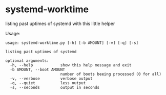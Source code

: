 # systemd-worktime
listing past uptimes of systemd
with this little helper

Usage:
```
usage: systemd-worktime.py [-h] [-b AMOUNT] [-v] [-q] [-s]

listing past uptimes of systemd

optional arguments:
  -h, --help            show this help message and exit
  -b AMOUNT, --boot AMOUNT
                        number of boots beeing processed (0 for all)
  -v, --verbose         verbose output
  -q, --quiet           less output
  -s, --seconds         output in seconds
```
